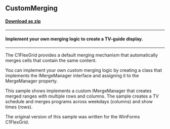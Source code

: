 ## CustomMerging
#### [Download as zip](https://downgit.github.io/#/home?url=https://github.com/GrapeCity/ComponentOne-WPF-Samples/tree/master/\NET_4.5.2\C1.WPF.FlexGrid\CS\CustomMerging)
____
#### Implement your own merging logic to create a TV-guide display.
____
The C1FlexGrid provides a default merging mechanism that automatically
merges cells that contain the same content.

You can implement your own custom merging logic by creating a class
that implements the IMergeManager interface and assigning it to the
MergeManager property.

This sample shows implements a custom IMergeManager that creates merged
ranges with multiple rows and columns. The sample creates a TV schedule 
and merges programs across weekdays (columns) and show times (rows).

The original version of this sample was written for the WinForms C1FlexGrid.

